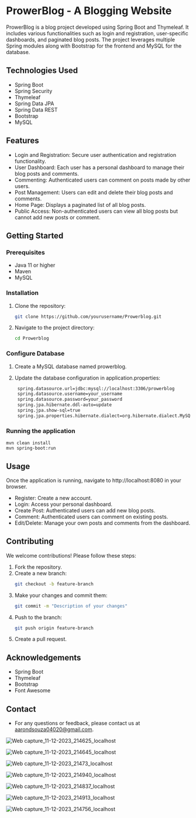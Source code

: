 # ProwerBlog - A Blogging Website

ProwerBlog is a blog project developed using Spring Boot and Thymeleaf. It includes various functionalities such as login and registration, user-specific dashboards, and paginated blog posts. The project leverages multiple Spring modules along with Bootstrap for the frontend and MySQL for the database.

## Technologies Used
- Spring Boot
- Spring Security
- Thymeleaf
- Spring Data JPA
- Spring Data REST
- Bootstrap
- MySQL

## Features
- Login and Registration: Secure user authentication and registration functionality.
- User Dashboard: Each user has a personal dashboard to manage their blog posts and comments.
- Commenting: Authenticated users can comment on posts made by other users.
- Post Management: Users can edit and delete their blog posts and comments.
- Home Page: Displays a paginated list of all blog posts.
- Public Access: Non-authenticated users can view all blog posts but cannot add new posts or comment.

## Getting Started

### Prerequisites

- Java 11 or higher
- Maven
- MySQL

### Installation

1. Clone the repository:
    ```sh
    git clone https://github.com/yourusername/Prowerblog.git
    ```
2. Navigate to the project directory:
    ```sh
    cd Prowerblog
    ```

### Configure Database

1. Create a MySQL database named prowerblog.

2. Update the database configuration in application.properties:
   ```sh
    spring.datasource.url=jdbc:mysql://localhost:3306/prowerblog
    spring.datasource.username=your_username
    spring.datasource.password=your_password
    spring.jpa.hibernate.ddl-auto=update
    spring.jpa.show-sql=true
    spring.jpa.properties.hibernate.dialect=org.hibernate.dialect.MySQL5Dialect
    ```

### Running the application

    mvn clean install
    mvn spring-boot:run
    
## Usage
  Once the application is running, navigate to http://localhost:8080 in your browser.
  
- Register: Create a new account.
- Login: Access your personal dashboard.
- Create Post: Authenticated users can add new blog posts.
- Comment: Authenticated users can comment on existing posts.
- Edit/Delete: Manage your own posts and comments from the dashboard.

## Contributing

We welcome contributions! Please follow these steps:

1. Fork the repository.
2. Create a new branch:
    ```sh
    git checkout -b feature-branch
    ```
3. Make your changes and commit them:
    ```sh
    git commit -m "Description of your changes"
    ```
4. Push to the branch:
    ```sh
    git push origin feature-branch
    ```
5. Create a pull request.

## Acknowledgements
- Spring Boot
- Thymeleaf
- Bootstrap
- Font Awesome

## Contact

- For any questions or feedback, please contact us at aarondsouza04020@gmail.com.

![Web capture_11-12-2023_214625_localhost](https://github.com/Aaronds20/prowerblog/assets/105139489/db002a42-7237-4408-9934-032774663b46)


![Web capture_11-12-2023_214645_localhost](https://github.com/Aaronds20/prowerblog/assets/105139489/b7411c28-0289-4717-b508-255e5e24b502)

![Web capture_11-12-2023_21473_localhost](https://github.com/Aaronds20/prowerblog/assets/105139489/b9f18eca-b09e-42e3-bafe-577efc089dd6)

![Web capture_11-12-2023_214940_localhost](https://github.com/Aaronds20/prowerblog/assets/105139489/2b53b0e0-1067-4343-8ce0-444fc6fbbcbf)

![Web capture_11-12-2023_214837_localhost](https://github.com/Aaronds20/prowerblog/assets/105139489/4752e63c-72d3-4f49-a806-f6603ad158a1)

![Web capture_11-12-2023_214913_localhost](https://github.com/Aaronds20/prowerblog/assets/105139489/ed9d93df-2238-4d8b-82c2-0c2deb5a6629)

![Web capture_11-12-2023_214756_localhost](https://github.com/Aaronds20/prowerblog/assets/105139489/6d1aa8f3-948a-4e0e-a808-540904d3933a)






